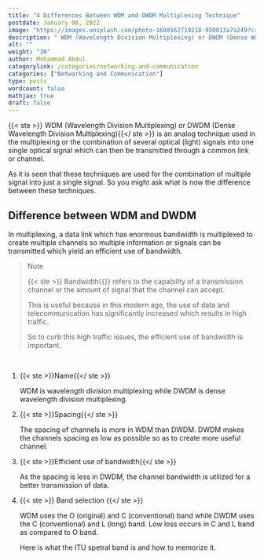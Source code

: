 ```yaml
---
title: "4 Differences Between WDM and DWDM Multiplexing Technique"
postdate: January 08, 2022
image: "https://images.unsplash.com/photo-1608562719218-920013a7a249?crop=faces,edges&amp;cs=tinysrgb&amp;fit=crop&amp;fm=jpg&amp;ixid=MnwxMjA3fDB8MXxzZWFyY2h8MXx8d2F2ZWxlbmd0aHx8MHx8fHwxNjQxNjQ0NDYw&amp;ixlib=rb-1.2.1&amp;q=60&amp;w=1200&amp;auto=format&amp;h=630&amp;mark-w=64&amp;mark-align=top,left&amp;mark-pad=50&amp;blend-mode=normal&amp;blend-alpha=10&amp;blend-w=1&amp;mark=https://images.unsplash.com/opengraph/logo.png&amp;blend=000000"
description: " WDM (Wavelength Division Multiplexing) or DWDM (Dense Wavelength Division Multiplexing) is an analog technique used in the multiplexing or the combination of several optical (light) signals into one single optical signal which can then be transmitted through a common link or channel."
alt: ""
weight: "30"
author: Mohammad Abdul
categorylink: /categories/networking-and-communication
categories: ["Networking and Communication"]
type: posts
wordcount: false
mathjax: true
draft: false
---
```


{{< ste >}} WDM (Wavelength Division Multiplexing) or DWDM (Dense Wavelength Division Multiplexing){{</ ste >}} is an analog technique used in the multiplexing or the combination of several optical (light) signals into one single optical signal which can then be transmitted through a common link or channel.

As it is seen that these techniques are used for the combination of multiple signal into just a single signal. So you might ask what is now the difference between these techniques.

## Difference between WDM and DWDM

In multiplexing, a data link which has enormous bandwidth is multiplexed to create multiple channels so multiple information or signals can be transmitted which yield an efficient use of bandwidth.

<blockquote class="blockquote">
<p class="little-nugget">Note</p>
<p class="quote-text">
{{< ste >}} Bandwidth{{</ ste >}} refers to the capability of a transmission channel or the amount of signal that the channel can accept. </p>
<p class="quote-text">This is useful because in this modern age, the use of data and telecommunication has significantly increased which results in high traffic. </p>

<p class="quote-text">So to curb this high traffic issues, the efficient use of bandwidth is important.</p>
</blockquote>
<br>

1. {{< ste >}}Name{{</ ste >}}

   WDM is wavelength division multiplexing while DWDM is dense wavelength division multiplexing.

2. {{< ste >}}Spacing{{</ ste >}}

   The spacing of channels is more in WDM than DWDM. DWDM makes the channels spacing as low as possible so as to create more useful channel.

3. {{< ste >}}Efficient use of bandwidth{{</ ste >}}

   As the spacing is less in DWDM, the channel bandwidth is utilized for a better transmission of data.

4. {{< ste >}} Band selection {{</ ste >}}

   WDM uses the O (original) and C (conventional) band while DWDM uses the C (conventional) and L (long) band. Low loss occurs in C and L band as compared to O band.

   Here is what the ITU spetral band is and how to memorize it.
